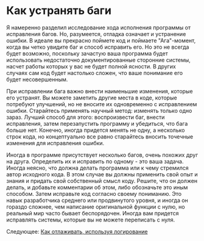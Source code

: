 # Как устранять баги
[//]: # (Version:1.0.0)
Я намеренно разделил исследование хода исполнения программы от исправления багов. Но, разумеется, отладка означает и устранение ошибки. В идеале вы прекрасно поймете код и поймаете "Ага"-момент, когда вы четко увидите баг и способ исправить его. Но это не всегда будет возможно, поскольку зачастую ваша программа будет использовать недостаточно документированные сторонние системы, насчет работы которых у вас не будет полной ясности. В других случаях сам код будет настолько сложен, что ваше понимание его будет несовершенным.

При исправлении бага важно внести наименьшие изменения, которые его устранят. Вы можете заметить другие места в коде, которые потребуют улучшений, но не вносите их одновременно с исправлением ошибки. Старайтесь применять научный метод: изменять только одно зараз. Лучший способ для этого: воспроизвести баг, внести исправления, затем перезапустить программу и убедиться, что бага больше нет. Конечно, иногда придется менять не одну, а несколько строк кода, но концептуально все равно старайтесь вносить точечные изменения для исправления ошибки.

Иногда в программе присутствует несколько багов, очень похожих друг на друга. Определить их и исправить по одному - это ваша задача. Иногда неясно, что должна делать программа или к чему стремился автор исходного кода. В этом случае вы должны применить свой опыт и знания и придать свой собственный смысл коду. Решите, что он должен делать, и добавьте комментарии об этом, либо обозначьте это иным способом. Затем исправьте код согласно своему пониманию. Это навык разработчика среднего или продвинутого уровня, и иногда он гораздо сложнее, чем написание оригинальной функции с нулю, но реальный мир часто бывает беспорядочен. Иногда вам придется исправлять системы, которые вы не можете переписать с нуля.

Следующее: [Как отлаживать, используя логирование](04-How-to-Debug-Using-a-Log.md)